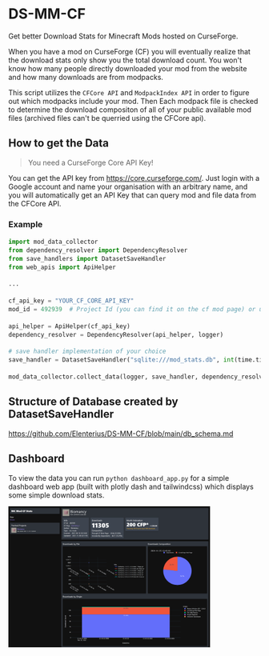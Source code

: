 # DS-MM-CF
Get better Download Stats for Minecraft Mods hosted on CurseForge.

When you have a mod on CurseForge (CF) you will eventually realize that the download stats only show you the total download count. You won't know how many people directly downloaded your mod from the website and how many downloads are from modpacks.

This script utilizes the `CFCore API` and `ModpackIndex API` in order to figure out which modpacks include your mod. 
Then Each modpack file is checked to determine the download compositon of all of your public available mod files (archived files can't be querried using the CFCore api).

## How to get the Data
> You need a CurseForge Core API Key!

You can get the API key from https://core.curseforge.com/. 
Just login with a Google account and name your organisation with an arbitrary name, and you will automatically
get an API Key that can query mod and file data from the CFCore API.

### Example
```Python
import mod_data_collector
from dependency_resolver import DependencyResolver
from save_handlers import DatasetSaveHandler
from web_apis import ApiHelper

...

cf_api_key = "YOUR_CF_CORE_API_KEY"
mod_id = 492939  # Project Id (you can find it on the cf mod page) or use the CFCoreAPI to search for the mod by name

api_helper = ApiHelper(cf_api_key)
dependency_resolver = DependencyResolver(api_helper, logger)

# save handler implementation of your choice
save_handler = DatasetSaveHandler("sqlite:///mod_stats.db", int(time.time()))

mod_data_collector.collect_data(logger, save_handler, dependency_resolver, api_helper, mod_id)
```

## Structure of Database created by DatasetSaveHandler
https://github.com/Elenterius/DS-MM-CF/blob/main/db_schema.md

## Dashboard
To view the data you can run `python dashboard_app.py` for a simple dashboard web app (built with plotly dash and tailwindcss)
which displays some simple download stats.

<img alt="screenshot of the dashboard web app" src="dashboard_screenshot.png" title="Dashboard Screenshot" width="80%"/>
